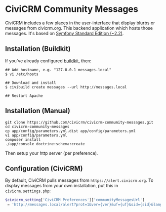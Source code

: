 # CiviCRM Community Messages

CiviCRM includes a few places in the user-interface that display blurbs or
messages from civicrm.org.  This backend application which hosts those
messages.  It's based on [Symfony Standard Edition (~2.2)](http://symfony.com/doc/2.2/index.html).

## Installation (Buildkit)

If you've already configured [buildkit](https://github.com/civicrm/civicrm-buildkit), then:

```
## Add hostname, e.g. "127.0.0.1 messages.local"
$ vi /etc/hosts

## Download and install
$ civibuild create messages --url http://messages.local

## Restart Apache
```

## Installation (Manual)

```
git clone https://github.com/civicrm/civicrm-community-messages.git
cd civicrm-community-messages
cp app/config/parameters.yml.dist app/config/parameters.yml
vi app/config/parameters.yml
composer install
./app/console doctrine:schema:create
```

Then setup your http server (per preference).

## Configuration (CiviCRM)

By default, CiviCRM pulls messages from `https://alert.civicrm.org`. To
display messages from your own installation, put this in `civicrm.settings.php`:

```php
$civicrm_setting['CiviCRM Preferences']['communityMessagesUrl']
 = 'http://messages.local/alert?prot=1&ver={ver}&uf={uf}&sid={sid}&lang={lang}&co={co}';
```
